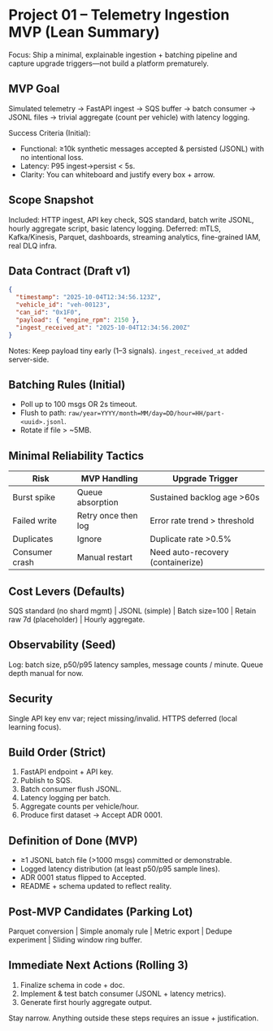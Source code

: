 # Project 01 – Telemetry Ingestion MVP (Lean Summary)

Focus: Ship a minimal, explainable ingestion + batching pipeline and capture upgrade triggers—not build a platform prematurely.

## MVP Goal
Simulated telemetry → FastAPI ingest → SQS buffer → batch consumer → JSONL files → trivial aggregate (count per vehicle) with latency logging.

Success Criteria (Initial):
* Functional: ≥10k synthetic messages accepted & persisted (JSONL) with no intentional loss.
* Latency: P95 ingest→persist < 5s.
* Clarity: You can whiteboard and justify every box + arrow.

## Scope Snapshot
Included: HTTP ingest, API key check, SQS standard, batch write JSONL, hourly aggregate script, basic latency logging.
Deferred: mTLS, Kafka/Kinesis, Parquet, dashboards, streaming analytics, fine-grained IAM, real DLQ infra.

## Data Contract (Draft v1)
```json
{
  "timestamp": "2025-10-04T12:34:56.123Z",
  "vehicle_id": "veh-00123",
  "can_id": "0x1F0",
  "payload": { "engine_rpm": 2150 },
  "ingest_received_at": "2025-10-04T12:34:56.200Z"
}
```
Notes: Keep payload tiny early (1–3 signals). `ingest_received_at` added server-side.

## Batching Rules (Initial)
* Poll up to 100 msgs OR 2s timeout.
* Flush to path: `raw/year=YYYY/month=MM/day=DD/hour=HH/part-<uuid>.jsonl`.
* Rotate if file > ~5MB.

## Minimal Reliability Tactics
| Risk | MVP Handling | Upgrade Trigger |
|------|--------------|-----------------|
| Burst spike | Queue absorption | Sustained backlog age >60s |
| Failed write | Retry once then log | Error rate trend > threshold |
| Duplicates | Ignore | Duplicate rate >0.5% |
| Consumer crash | Manual restart | Need auto-recovery (containerize) |

## Cost Levers (Defaults)
SQS standard (no shard mgmt) | JSONL (simple) | Batch size=100 | Retain raw 7d (placeholder) | Hourly aggregate.

## Observability (Seed)
Log: batch size, p50/p95 latency samples, message counts / minute. Queue depth manual for now.

## Security
Single API key env var; reject missing/invalid. HTTPS deferred (local learning focus).

## Build Order (Strict)
1. FastAPI endpoint + API key.
2. Publish to SQS.
3. Batch consumer flush JSONL.
4. Latency logging per batch.
5. Aggregate counts per vehicle/hour.
6. Produce first dataset → Accept ADR 0001.

## Definition of Done (MVP)
* ≥1 JSONL batch file (>1000 msgs) committed or demonstrable.
* Logged latency distribution (at least p50/p95 sample lines).
* ADR 0001 status flipped to Accepted.
* README + schema updated to reflect reality.

## Post-MVP Candidates (Parking Lot)
Parquet conversion | Simple anomaly rule | Metric export | Dedupe experiment | Sliding window ring buffer.

## Immediate Next Actions (Rolling 3)
1. Finalize schema in code + doc.
2. Implement & test batch consumer (JSONL + latency metrics).
3. Generate first hourly aggregate output.

Stay narrow. Anything outside these steps requires an issue + justification.
